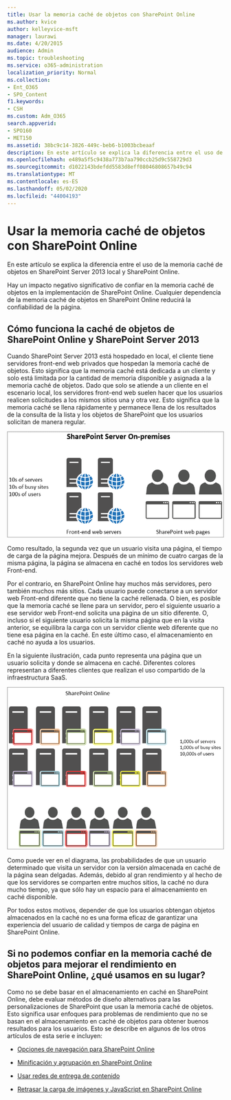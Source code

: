 ```yaml
---
title: Usar la memoria caché de objetos con SharePoint Online
ms.author: kvice
author: kelleyvice-msft
manager: laurawi
ms.date: 4/20/2015
audience: Admin
ms.topic: troubleshooting
ms.service: o365-administration
localization_priority: Normal
ms.collection:
- Ent_O365
- SPO_Content
f1.keywords:
- CSH
ms.custom: Adm_O365
search.appverid:
- SPO160
- MET150
ms.assetid: 38bc9c14-3826-449c-beb6-b1003bcbeaaf
description: En este artículo se explica la diferencia entre el uso de la memoria caché de objetos en SharePoint Server 2013 local y SharePoint Online.
ms.openlocfilehash: e489a5f5c9438a773b7aa790ccb25d9c558729d3
ms.sourcegitcommit: d1022143bdefdd5583d8eff08046808657b49c94
ms.translationtype: MT
ms.contentlocale: es-ES
ms.lasthandoff: 05/02/2020
ms.locfileid: "44004193"
---
```

# <a name="using-the-object-cache-with-sharepoint-online"></a>Usar la memoria caché de objetos con SharePoint Online

En este artículo se explica la diferencia entre el uso de la memoria caché de objetos en SharePoint Server 2013 local y SharePoint Online.
  
Hay un impacto negativo significativo de confiar en la memoria caché de objetos en la implementación de SharePoint Online. Cualquier dependencia de la memoria caché de objetos en SharePoint Online reducirá la confiabilidad de la página. 
  
## <a name="how-the-sharepoint-online-and-sharepoint-server-2013-object-cache-works"></a>Cómo funciona la caché de objetos de SharePoint Online y SharePoint Server 2013

Cuando SharePoint Server 2013 está hospedado en local, el cliente tiene servidores front-end web privados que hospedan la memoria caché de objetos. Esto significa que la memoria caché está dedicada a un cliente y solo está limitada por la cantidad de memoria disponible y asignada a la memoria caché de objetos. Dado que solo se atiende a un cliente en el escenario local, los servidores front-end web suelen hacer que los usuarios realicen solicitudes a los mismos sitios una y otra vez. Esto significa que la memoria caché se llena rápidamente y permanece llena de los resultados de la consulta de la lista y los objetos de SharePoint que los usuarios solicitan de manera regular.
  
![Muestra el tráfico y la carga a los servidores locales front-end web](media/a0d38b36-4909-4abb-8d4e-4930814bb3de.png)
  
Como resultado, la segunda vez que un usuario visita una página, el tiempo de carga de la página mejora. Después de un mínimo de cuatro cargas de la misma página, la página se almacena en caché en todos los servidores web Front-end.
  
Por el contrario, en SharePoint Online hay muchos más servidores, pero también muchos más sitios. Cada usuario puede conectarse a un servidor web Front-end diferente que no tiene la caché rellenada. O bien, es posible que la memoria caché se llene para un servidor, pero el siguiente usuario a ese servidor web Front-end solicita una página de un sitio diferente. O, incluso si el siguiente usuario solicita la misma página que en la visita anterior, se equilibra la carga con un servidor cliente web diferente que no tiene esa página en la caché. En este último caso, el almacenamiento en caché no ayuda a los usuarios.
  
En la siguiente ilustración, cada punto representa una página que un usuario solicita y donde se almacena en caché. Diferentes colores representan a diferentes clientes que realizan el uso compartido de la infraestructura SaaS.
  
![Muestra los resultados de almacenamiento en memoria caché de objetos en SharePoint Online](media/25d04011-ef83-4cb7-9e04-a6ed490f63c3.png)
  
Como puede ver en el diagrama, las probabilidades de que un usuario determinado que visita un servidor con la versión almacenada en caché de la página sean delgadas. Además, debido al gran rendimiento y al hecho de que los servidores se comparten entre muchos sitios, la caché no dura mucho tiempo, ya que sólo hay un espacio para el almacenamiento en caché disponible.
  
Por todos estos motivos, depender de que los usuarios obtengan objetos almacenados en la caché no es una forma eficaz de garantizar una experiencia del usuario de calidad y tiempos de carga de página en SharePoint Online.
  
## <a name="if-we-cant-rely-on-the-object-cache-to-improve-performance-in-sharepoint-online-what-do-we-use-instead"></a>Si no podemos confiar en la memoria caché de objetos para mejorar el rendimiento en SharePoint Online, ¿qué usamos en su lugar?

Como no se debe basar en el almacenamiento en caché en SharePoint Online, debe evaluar métodos de diseño alternativos para las personalizaciones de SharePoint que usan la memoria caché de objetos. Esto significa usar enfoques para problemas de rendimiento que no se basan en el almacenamiento en caché de objetos para obtener buenos resultados para los usuarios. Esto se describe en algunos de los otros artículos de esta serie e incluyen:
  
- [Opciones de navegación para SharePoint Online](navigation-options-for-sharepoint-online.md)
    
- [Minificación y agrupación en SharePoint Online](minification-and-bundling-in-sharepoint-online.md)
    
- [Usar redes de entrega de contenido](using-content-delivery-networks-with-sharepoint-online.md)
    
- [Retrasar la carga de imágenes y JavaScript en SharePoint Online](delay-loading-images-and-javascript-in-sharepoint-online.md)
    

